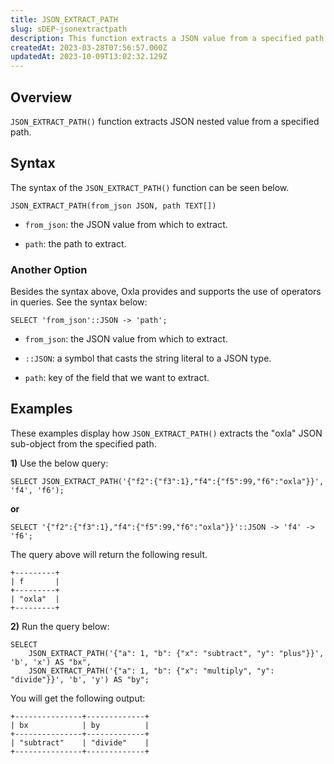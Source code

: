 ```yaml
---
title: JSON_EXTRACT_PATH
slug: sDEP-jsonextractpath
description: This function extracts a JSON value from a specified path in a JSON document. These examples will help you better understand how this function works.
createdAt: 2023-03-28T07:56:57.000Z
updatedAt: 2023-10-09T13:02:32.129Z
---
```


## **Overview**

`JSON_EXTRACT_PATH()` function extracts JSON nested value from a specified path.&#x20;

## **Syntax**

The syntax of the `JSON_EXTRACT_PATH()` function can be seen below. 

```pgsql
JSON_EXTRACT_PATH(from_json JSON, path TEXT[])
```

*   `from_json`: the JSON value from which to extract.

*   `path`: the path to extract.

### **Another Option**

Besides the syntax above, Oxla provides and supports the use of operators in queries.  See the syntax below:

```pgsql
SELECT 'from_json'::JSON -> 'path';
```

*   `from_json`: the JSON value from which to extract.

*   `::JSON`:  a symbol that casts the string literal to a JSON type.

*   `path`: key of the field that we want to extract.

## **Examples**

These examples display how `JSON_EXTRACT_PATH()` extracts the "oxla" JSON sub-object from the specified path.&#x20;

**1)** Use the below query:

```pgsql
SELECT JSON_EXTRACT_PATH('{"f2":{"f3":1},"f4":{"f5":99,"f6":"oxla"}}', 'f4', 'f6');
```

**or**

```pgsql
SELECT '{"f2":{"f3":1},"f4":{"f5":99,"f6":"oxla"}}'::JSON -> 'f4' -> 'f6';
```

The query above will return the following result.

```pgsql
+---------+
| f       |
+---------+
| "oxla"  |
+---------+
```

**2)** Run the query below:

```pgsql
SELECT
    JSON_EXTRACT_PATH('{"a": 1, "b": {"x": "subtract", "y": "plus"}}', 'b', 'x') AS "bx",
    JSON_EXTRACT_PATH('{"a": 1, "b": {"x": "multiply", "y": "divide"}}', 'b', 'y') AS "by";
```

You will get the following output:

```pgsql
+---------------+-------------+
| bx            | by          |
+---------------+-------------+
| "subtract"    | "divide"    |
+---------------+-------------+
```

